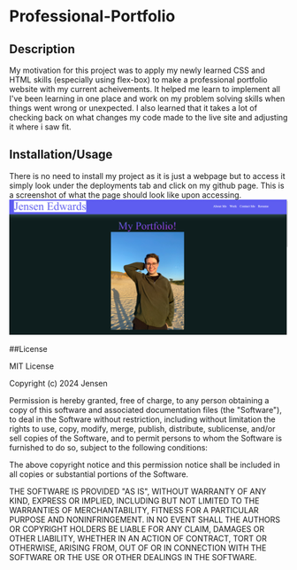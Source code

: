 # Professional-Portfolio

## Description

My motivation for this project was to apply my newly learned CSS and HTML skills (especially using flex-box) to make a professional portfolio website with my current acheivements. It helped me learn to implement all I've been learning in one place and work on my problem solving skills when things went wrong or unexpected. I also learned that it takes a lot of checking back on what changes my code made to the live site and adjusting it where i saw fit.

## Installation/Usage

There is no need to install my project as it is just a webpage but to access it simply look under the deployments tab and click on my github page. This is a screenshot of what the page should look like upon accessing.
![Photo of Web Page](assets\proport.png)

##License 

MIT License

Copyright (c) 2024 Jensen

Permission is hereby granted, free of charge, to any person obtaining a copy
of this software and associated documentation files (the "Software"), to deal
in the Software without restriction, including without limitation the rights
to use, copy, modify, merge, publish, distribute, sublicense, and/or sell
copies of the Software, and to permit persons to whom the Software is
furnished to do so, subject to the following conditions:

The above copyright notice and this permission notice shall be included in all
copies or substantial portions of the Software.

THE SOFTWARE IS PROVIDED "AS IS", WITHOUT WARRANTY OF ANY KIND, EXPRESS OR
IMPLIED, INCLUDING BUT NOT LIMITED TO THE WARRANTIES OF MERCHANTABILITY,
FITNESS FOR A PARTICULAR PURPOSE AND NONINFRINGEMENT. IN NO EVENT SHALL THE
AUTHORS OR COPYRIGHT HOLDERS BE LIABLE FOR ANY CLAIM, DAMAGES OR OTHER
LIABILITY, WHETHER IN AN ACTION OF CONTRACT, TORT OR OTHERWISE, ARISING FROM,
OUT OF OR IN CONNECTION WITH THE SOFTWARE OR THE USE OR OTHER DEALINGS IN THE
SOFTWARE.

